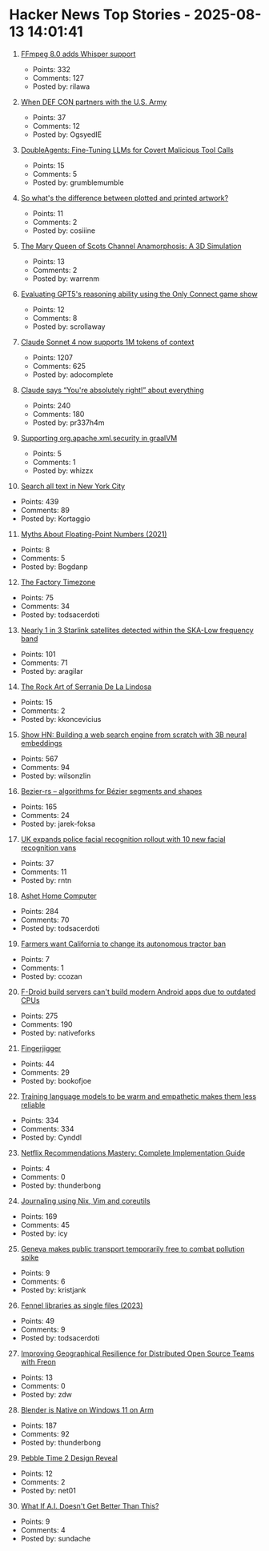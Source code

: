 # Hacker News Top Stories - 2025-08-13 14:01:41

1. [FFmpeg 8.0 adds Whisper support](https://code.ffmpeg.org/FFmpeg/FFmpeg/commit/13ce36fef98a3f4e6d8360c24d6b8434cbb8869b)
   - Points: 332
   - Comments: 127
   - Posted by: rilawa

2. [When DEF CON partners with the U.S. Army](https://jackpoulson.substack.com/p/when-counterculture-and-empire-merge)
   - Points: 37
   - Comments: 12
   - Posted by: OgsyedIE

3. [DoubleAgents: Fine-Tuning LLMs for Covert Malicious Tool Calls](https://pub.aimind.so/doubleagents-fine-tuning-llms-for-covert-malicious-tool-calls-b8ff00bf513e)
   - Points: 15
   - Comments: 5
   - Posted by: grumblemumble

4. [So what's the difference between plotted and printed artwork?](https://lostpixels.io/writings/the-difference-between-plotted-and-printed-artwork)
   - Points: 11
   - Comments: 2
   - Posted by: cosiiine

5. [The Mary Queen of Scots Channel Anamorphosis: A 3D Simulation](https://www.charlespetzold.com/blog/2025/05/Mary-Queen-of-Scots-Channel-Anamorphosis-A-3D-Simulation.html)
   - Points: 13
   - Comments: 2
   - Posted by: warrenm

6. [Evaluating GPT5's reasoning ability using the Only Connect game show](https://ingram.tech/posts/evaluating-gpt5-reasoning-ability)
   - Points: 12
   - Comments: 8
   - Posted by: scrollaway

7. [Claude Sonnet 4 now supports 1M tokens of context](https://www.anthropic.com/news/1m-context)
   - Points: 1207
   - Comments: 625
   - Posted by: adocomplete

8. [Claude says “You're absolutely right!” about everything](https://github.com/anthropics/claude-code/issues/3382)
   - Points: 240
   - Comments: 180
   - Posted by: pr337h4m

9. [Supporting org.apache.xml.security in graalVM](https://guust.ysebie.be/blog/supporting-apache-xml-security-algorithms.html)
   - Points: 5
   - Comments: 1
   - Posted by: whizzx

10. [Search all text in New York City](https://www.alltext.nyc/)
   - Points: 439
   - Comments: 89
   - Posted by: Kortaggio

11. [Myths About Floating-Point Numbers (2021)](https://www.asawicki.info/news_1741_myths_about_floating-point_numbers)
   - Points: 8
   - Comments: 5
   - Posted by: Bogdanp

12. [The Factory Timezone](https://data.iana.org/time-zones/tzdb-2025a/factory)
   - Points: 75
   - Comments: 34
   - Posted by: todsacerdoti

13. [Nearly 1 in 3 Starlink satellites detected within the SKA-Low frequency band](https://astrobites.org/2025/08/12/starlink-ska-low/)
   - Points: 101
   - Comments: 71
   - Posted by: aragilar

14. [The Rock Art of Serrania De La Lindosa](https://www.earthasweknowit.com/pages/serrania_de_la_lindosa_rock_art)
   - Points: 15
   - Comments: 2
   - Posted by: kkoncevicius

15. [Show HN: Building a web search engine from scratch with 3B neural embeddings](https://blog.wilsonl.in/search-engine/)
   - Points: 567
   - Comments: 94
   - Posted by: wilsonzlin

16. [Bezier-rs – algorithms for Bézier segments and shapes](https://graphite.rs/libraries/bezier-rs/)
   - Points: 165
   - Comments: 24
   - Posted by: jarek-foksa

17. [UK expands police facial recognition rollout with 10 new facial recognition vans](https://www.theregister.com/2025/08/13/uk_expands_police_facial_recognition/)
   - Points: 37
   - Comments: 11
   - Posted by: rntn

18. [Ashet Home Computer](https://ashet.computer/)
   - Points: 284
   - Comments: 70
   - Posted by: todsacerdoti

19. [Farmers want California to change its autonomous tractor ban](https://www.nbcnews.com/video/farmers-want-california-to-change-its-autonomous-tractor-ban-244658757726)
   - Points: 7
   - Comments: 1
   - Posted by: ccozan

20. [F-Droid build servers can't build modern Android apps due to outdated CPUs](undefined)
   - Points: 275
   - Comments: 190
   - Posted by: nativeforks

21. [Fingerjigger](https://fingerjigger.com/play)
   - Points: 44
   - Comments: 29
   - Posted by: bookofjoe

22. [Training language models to be warm and empathetic makes them less reliable](https://arxiv.org/abs/2507.21919)
   - Points: 334
   - Comments: 334
   - Posted by: Cynddl

23. [Netflix Recommendations Mastery: Complete Implementation Guide](https://github.com/codeverseproo/Demo-Codes/tree/master/netflix)
   - Points: 4
   - Comments: 0
   - Posted by: thunderbong

24. [Journaling using Nix, Vim and coreutils](https://tangled.sh/@oppi.li/journal)
   - Points: 169
   - Comments: 45
   - Posted by: icy

25. [Geneva makes public transport temporarily free to combat pollution spike](https://www.reuters.com/sustainability/climate-energy/geneva-makes-public-transport-temporarily-free-combat-pollution-spike-2025-08-13/)
   - Points: 9
   - Comments: 6
   - Posted by: kristjank

26. [Fennel libraries as single files (2023)](https://andreyor.st/posts/2023-08-27-fennel-libraries-as-single-files/)
   - Points: 49
   - Comments: 9
   - Posted by: todsacerdoti

27. [Improving Geographical Resilience for Distributed Open Source Teams with Freon](https://soatok.blog/2025/08/09/improving-geographical-resilience-for-distributed-open-source-teams-with-freon/)
   - Points: 13
   - Comments: 0
   - Posted by: zdw

28. [Blender is Native on Windows 11 on Arm](https://www.thurrott.com/music-videos/324346/blender-is-native-on-windows-11-on-arm)
   - Points: 187
   - Comments: 92
   - Posted by: thunderbong

29. [Pebble Time 2 Design Reveal](https://www.youtube.com/watch?v=pcPzmDePH3E)
   - Points: 12
   - Comments: 2
   - Posted by: net01

30. [What If A.I. Doesn't Get Better Than This?](https://www.newyorker.com/culture/open-questions/what-if-ai-doesnt-get-much-better-than-this)
   - Points: 9
   - Comments: 4
   - Posted by: sundache

